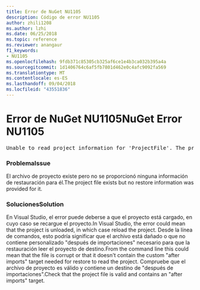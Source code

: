 ```yaml
---
title: Error de NuGet NU1105
description: Código de error NU1105
author: zhili1208
ms.author: lzhi
ms.date: 06/25/2018
ms.topic: reference
ms.reviewer: anangaur
f1_keywords:
- NU1105
ms.openlocfilehash: 9fdb371c85305cb325af6ce1e4b3ca032b395a4a
ms.sourcegitcommit: 1d1406764c6af5fb7801d462e0c4afc9092fa569
ms.translationtype: MT
ms.contentlocale: es-ES
ms.lasthandoff: 09/04/2018
ms.locfileid: "43551836"
---
```

# <a name="nuget-error-nu1105"></a><span data-ttu-id="d1c7f-103">Error de NuGet NU1105</span><span class="sxs-lookup"><span data-stu-id="d1c7f-103">NuGet Error NU1105</span></span>

<pre>Unable to read project information for 'ProjectFile'. The project file may be invalid or missing targets required for restore.</pre>

### <a name="issue"></a><span data-ttu-id="d1c7f-104">Problema</span><span class="sxs-lookup"><span data-stu-id="d1c7f-104">Issue</span></span>
<span data-ttu-id="d1c7f-105">El archivo de proyecto existe pero no se proporcionó ninguna información de restauración para él.</span><span class="sxs-lookup"><span data-stu-id="d1c7f-105">The project file exists but no restore information was provided for it.</span></span>

### <a name="solution"></a><span data-ttu-id="d1c7f-106">Soluciones</span><span class="sxs-lookup"><span data-stu-id="d1c7f-106">Solution</span></span>
<span data-ttu-id="d1c7f-107">En Visual Studio, el error puede deberse a que el proyecto está cargado, en cuyo caso se recargue el proyecto.</span><span class="sxs-lookup"><span data-stu-id="d1c7f-107">In Visual Studio, the error could mean that the project is unloaded, in which case reload the project.</span></span> <span data-ttu-id="d1c7f-108">Desde la línea de comandos, esto podría significar que el archivo está dañado o que no contiene personalizado "después de importaciones" necesario para que la restauración leer el proyecto de destino.</span><span class="sxs-lookup"><span data-stu-id="d1c7f-108">From the command line this could mean that the file is corrupt or that it doesn't contain the custom "after imports" target needed for restore to read the project.</span></span> <span data-ttu-id="d1c7f-109">Compruebe que el archivo de proyecto es válido y contiene un destino de "después de importaciones".</span><span class="sxs-lookup"><span data-stu-id="d1c7f-109">Check that the project file is valid and contains an "after imports" target.</span></span>